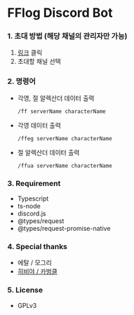 # FFlog Discord Bot

### 1. 초대 방법 (해당 채널의 관리자만 가능)
1. [링크](https://discord.com/oauth2/authorize?client_id=706479327910297600&scope=bot) 클릭
2. 초대할 채널 선택

### 2. 명령어
* 각영, 절 알렉산더 데이터 출력

    ``` /ff serverName characterName ```

* 각영 데이터 출력

    ``` /ffeg serverName characterName ```

* 절 알렉산더 데이터 출력

    ``` /ffua serverName characterName ```

### 3. Requirement
* Typescript
* ts-node
* discord.js
* @types/request
* @types/request-promise-native

### 4. Special thanks 
* 에탈 / 모그리
* [히비야 / 카벙클](http://github.com/hibiyasleep) 

### 5. License
* GPLv3
